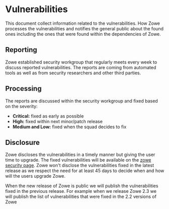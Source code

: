 # Vulnerabilities

This document collect information related to the vulnerabilities. How Zowe processes the vulnerabilities and
notifies the general public about the found ones including the ones that were found within the dependencies
of Zowe. 

## Reporting

Zowe established security workgroup that regularly meets every week to discuss reported vulnerabilities. The
reports are coming from automated tools as well as from security researchers and other third parties.

## Processing

The reports are discussed within the security workgroup and fixed based on the severity:

-  **Critical:** fixed as early as possible
-  **High:** fixed within next minor/patch release
-  **Medium and Low:** fixed when the squad decides to fix


## Disclosure

Zowe discloses the vulnerabilities in a timely manner but giving the user time to upgrade. The fixed vulnerabilities
will be available on the [zowe security page](https://www.zowe.org/security.html). Zowe won't disclose the 
vulnerabilities fixed in the latest release as we respect the need for at least 45 days to decide when and how will 
the users upgrade Zowe. 

When the new release of Zowe is public we will publish the vulnerabilities fixed in the previous release. For example 
when we release Zowe 2.3 we will publish the list of vulnerabilities that were fixed in the 2.2 versions of Zowe